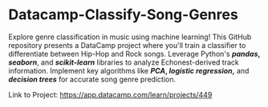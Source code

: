 # Datacamp-Classify-Song-Genres
Explore genre classification in music using machine learning! 
This GitHub repository presents a DataCamp project where you'll train a classifier to differentiate between Hip-Hop and Rock songs. Leverage Python's **_pandas_, _seaborn_**, and **_scikit-learn_** libraries to analyze Echonest-derived track information. Implement key algorithms like **_PCA_, _logistic regression_,** and **_decision trees_** for accurate song genre prediction.

Link to Project: https://app.datacamp.com/learn/projects/449
